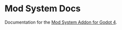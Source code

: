 # Mod System Docs
Documentation for the [Mod System Addon for Godot 4](https://github.com/audse/mod-system).

